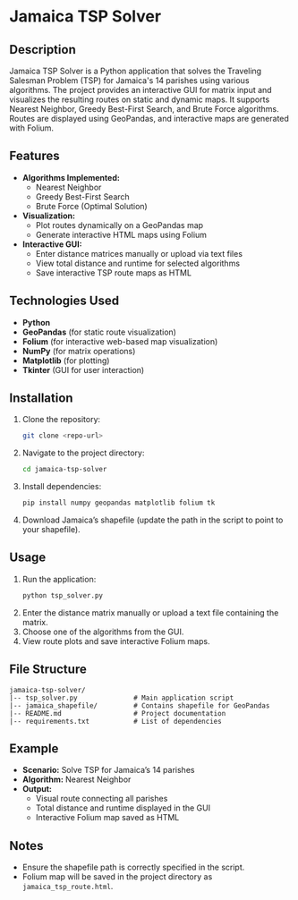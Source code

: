 # Jamaica TSP Solver

## Description

Jamaica TSP Solver is a Python application that solves the Traveling Salesman Problem (TSP) for Jamaica's 14 parishes using various algorithms. The project provides an interactive GUI for matrix input and visualizes the resulting routes on static and dynamic maps. It supports Nearest Neighbor, Greedy Best-First Search, and Brute Force algorithms. Routes are displayed using GeoPandas, and interactive maps are generated with Folium.

## Features

- **Algorithms Implemented:**
  - Nearest Neighbor
  - Greedy Best-First Search
  - Brute Force (Optimal Solution)
- **Visualization:**
  - Plot routes dynamically on a GeoPandas map
  - Generate interactive HTML maps using Folium
- **Interactive GUI:**
  - Enter distance matrices manually or upload via text files
  - View total distance and runtime for selected algorithms
  - Save interactive TSP route maps as HTML

## Technologies Used

- **Python**
- **GeoPandas** (for static route visualization)
- **Folium** (for interactive web-based map visualization)
- **NumPy** (for matrix operations)
- **Matplotlib** (for plotting)
- **Tkinter** (GUI for user interaction)

## Installation

1. Clone the repository:
   ```bash
   git clone <repo-url>
   ```
2. Navigate to the project directory:
   ```bash
   cd jamaica-tsp-solver
   ```
3. Install dependencies:
   ```bash
   pip install numpy geopandas matplotlib folium tk
   ```
4. Download Jamaica’s shapefile (update the path in the script to point to your shapefile).

## Usage

1. Run the application:
   ```bash
   python tsp_solver.py
   ```
2. Enter the distance matrix manually or upload a text file containing the matrix.
3. Choose one of the algorithms from the GUI.
4. View route plots and save interactive Folium maps.

## File Structure

```
jamaica-tsp-solver/
|-- tsp_solver.py              # Main application script
|-- jamaica_shapefile/         # Contains shapefile for GeoPandas
|-- README.md                  # Project documentation
|-- requirements.txt           # List of dependencies
```

## Example

- **Scenario:** Solve TSP for Jamaica’s 14 parishes
- **Algorithm:** Nearest Neighbor
- **Output:**
  - Visual route connecting all parishes
  - Total distance and runtime displayed in the GUI
  - Interactive Folium map saved as HTML

## Notes

- Ensure the shapefile path is correctly specified in the script.
- Folium map will be saved in the project directory as `jamaica_tsp_route.html`.

## &#x20;

## &#x20;

